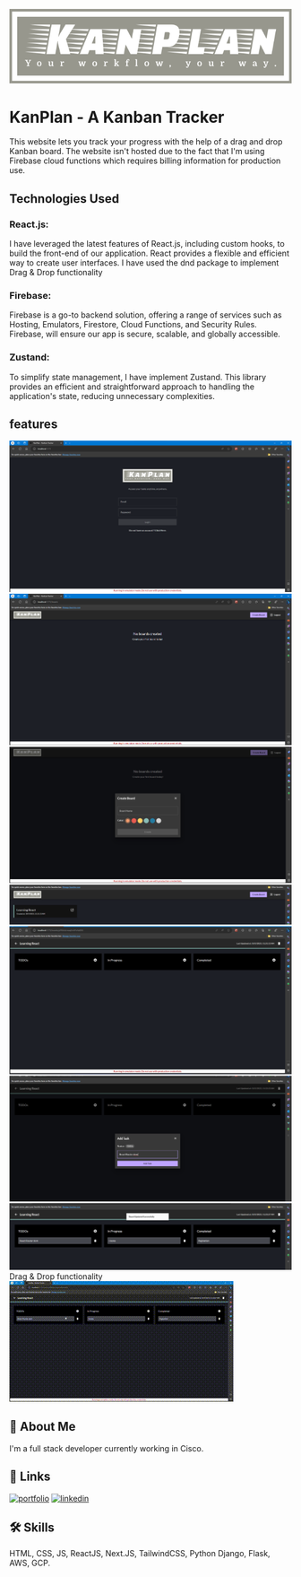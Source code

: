 
![Logo](./screenshots/logo.svg)


# KanPlan - A Kanban Tracker

This website lets you track your progress with the help of a drag and drop Kanban board.
The website isn't hosted due to the fact that I'm using Firebase cloud functions which requires billing information for production use.

## Technologies Used
### React.js: 
I have leveraged the latest features of React.js, including custom hooks, to build the front-end of our application. React provides a flexible and efficient way to create user interfaces. I have used the dnd package to implement Drag & Drop functionality

### Firebase: 
Firebase is a go-to backend solution, offering a range of services such as Hosting, Emulators, Firestore, Cloud Functions, and Security Rules. Firebase, will ensure our app is secure, scalable, and globally accessible.

### Zustand: 
To simplify state management, I have implement Zustand. This library provides an efficient and straightforward approach to handling the application's state, reducing unnecessary complexities.

## features
![](./screenshots/Auth.png)
![](./screenshots/noBoards.png)
![](./screenshots/createBoard.png)
![](./screenshots/boardCreated.png)
![](./screenshots/BoardScreen.png)
![](./screenshots/addTask.png)
![](./screenshots/BoardScreen-actions.png)
Drag & Drop functionality
![](./screenshots/gif.gif)


## 🚀 About Me
I'm a full stack developer currently working in Cisco.


## 🔗 Links
[![portfolio](https://img.shields.io/badge/my_portfolio-000?style=for-the-badge&logo=ko-fi&logoColor=white)](https://katherineoelsner.com/)
[![linkedin](https://img.shields.io/badge/linkedin-0A66C2?style=for-the-badge&logo=linkedin&logoColor=white)](https://www.linkedin.com/in/sushantshukla/)



## 🛠 Skills
HTML, CSS, JS, ReactJS, Next.JS, TailwindCSS, Python Django, Flask, AWS, GCP.

